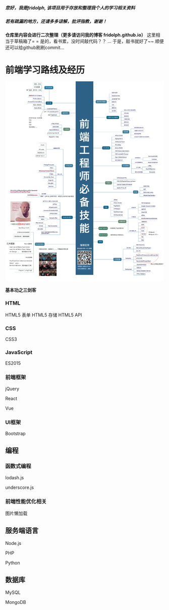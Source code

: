 ##### 您好，我是fridolph, 该项目用于存放和整理我个人的学习相关资料
##### 若有疏漏的地方，还请多多谅解，批评指教，谢谢！

**仓库里内容会进行二次整理（更多请访问我的博客 fridolph.github.io）**
这里相当于草稿箱了= = 是的，看书累，没时间敲代码？？ … 于是，敲书就好了~~ 顺便还可以给github刷刷commit...

# 前端学习路线及经历

<img src="./前端技能图谱.jpg" />

**基本功之三剑客**

### HTML

HTML5 表单
HTML5 存储
HTML5 API

### CSS

CSS3 

### JavaScript

ES2015

### 前端框架

jQuery

React

Vue

### UI框架

Bootstrap

## 编程

### 函数式编程

lodash.js

underscore.js

### 前端性能优化相关

图片懒加载

## 服务端语言

Node.js

PHP

Python

## 数据库

MySQL

MongoDB

